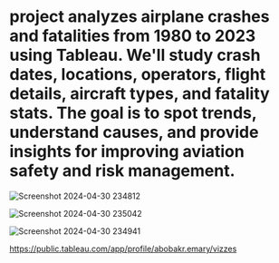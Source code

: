 # project analyzes airplane crashes and fatalities from 1980 to 2023 using Tableau. We'll study crash dates, locations, operators, flight details, aircraft types, and fatality stats. The goal is to spot trends, understand causes, and provide insights for improving aviation safety and risk management.

![Screenshot 2024-04-30 234812](https://github.com/abobakremary/Mentorness/assets/107687557/614599b8-94f3-4ef3-991f-78b14ef8603e)

![Screenshot 2024-04-30 235042](https://github.com/abobakremary/Mentorness/assets/107687557/2adff7f8-3f20-48cd-9e7b-b8ad9428a3d8)

![Screenshot 2024-04-30 234941](https://github.com/abobakremary/Mentorness/assets/107687557/ba31844a-7189-4b0c-b753-71c95e2162d2)

https://public.tableau.com/app/profile/abobakr.emary/vizzes
